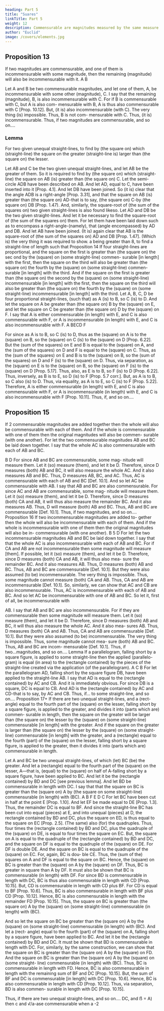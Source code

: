 ```yaml
---
heading: Part 5
title: "Suares"
linkTitle: Part 5
weight: 12
description: Commensurable are magnitudes measured by the same measure
author: "Euclid"
image: /covers/elements.jpg
---
```



## Proposition 13

If two magnitudes are commensurable, and one of them is incommensurable with some magnitude, then the remaining (magnitude) will also be incommensurable with it.
A
B

Let A and B be two commensurable magnitudes, and let one of them, A, be incommensurable with some other (magnitude), C. I say that the remaining (magnitude), B, is also incommensurable with C.
For if B is commensurable with C, but A is also com- mensurable with B, A is thus also commensurable with C [Prop. 10.12]. But, (it is) also incommensurable (with C). The very thing (is) impossible. Thus, B is not com- mensurable with C. Thus, (it is) incommensurable. Thus, if two magnitudes are commensurable, and so on....


### Lemma

For two given unequal straight-lines, to find by (the square on) which (straight-line) the square on the greater (straight-line is) larger than (the square on) the lesser. 

Let AB and C be the two given unequal straight-lines, and let AB be the greater of them. So it is required to find by (the square on) which (straight-line) the square on AB (is) greater than (the square on) C.
Let the semi-circle ADB have been described on AB. And let AD, equal to C, have been inserted into it [Prop. 4.1]. And let DB have been joined. So (it is) clear that the angle ADB is a right-angle [Prop. 3.31], and that the square on AB (is) greater than (the square on) AD-that is to say, (the square on) C-by (the square on) DB [Prop. 1.47).
And, similarly, the square-root of (the sum of the squares on) two given straight-lines is also found likeso.
Let AD and DB be the two given straight-lines. And let it be necessary to find the square-root of (the sum of the squares on) them. For let them have been laid down such as to encompass a right-angle-(namely), that (angle encompassed) by AD and DB. And let AB have been joined. (It is) again clear that AB is the square-root of (the sum of the squares on) AD and DB [Prop. 1.47]. (Which is) the very thing it was required to show.
a being greater than 8, to find a straight-line of length such that
Proposition 14
If four straight-lines are proportional, and the square on the first is greater than (the square on) the sec ond by the (square) on (some straight-line) commen- surable [in length] with the first, then the square on the third will also be greater than (the square on) the fourth by the (square) on (some straight-line) commen- surable [in length] with the third. And if the square on the first is greater than (the square on) the second by the (square) on (some straight-line) incommensurable [in length] with the first, then the square on the third will also be greater than (the square on) the fourth by the (square) on (some straight-line) incommensurable [in length] with the third.
Let A, B, C, D be four proportional straight-lines, (such that) as A (is) to B, so C (is) to D. And let the square on A be greater than (the square on) B by the (square) on E, and let the square on C be greater than (the square on) D by the (square) on F. I say that A is either commensurable (in length) with E, and C is also commensurable with F, or A is incommensurable (in length) with E, and C is also incommensurable with
F.
A BECD F

For since as A is to B, so C (is) to D, thus as the (square) on A is to the (square) on B, so the (square) on C (is) to the (square) on D [Prop. 6.22]. But the (sum of the squares) on E and B is equal to the (square) on A, and the (sum of the squares) on D and F is equal to the (square) on C. Thus, as the (sum of the squares) on E and B is to the (square) on B, so the (sum of the squares) on D and F (is) to the (square) on D. Thus, via separation, as the (square) on E is to the (square) on B, so the (square) on F (is) to the (square) on D [Prop. 5.17]. Thus, also, as E is to B, so F (is) to D [Prop. 6.22]. Thus, inversely, as B is to E, so D (is) to F [Prop. 5.7 corr.]. But, as A is to B, so C also (is) to D. Thus, via equality, as A is to E, so C (is) to F [Prop. 5.22]. Therefore, A is either commensurable (in length) with E, and C is also commensurable with F, or A is incommensurable (in length) with E, and C is also incommensurable with F [Prop. 10.11]. Thus, if, and so on....

## Proposition 15

If 2 commensurable magnitudes are added together then the whole will also be commensurable with each of them. And if the whole is commensurable with one of them then the original magnitudes will also be commen- surable (with one another).
For let the two commensurable magnitudes AB and BC be laid down together. I say that the whole AC is also commensurable with each of AB and BC.

B
D
For since AB and BC are commensurable, some mag- nitude will measure them. Let it (so) measure (them), and let it be D. Therefore, since D measures (both) AB and BC, it will also measure the whole AC. And it also measures AB and BC. Thus, D measures AB, BC, and AC. Thus, AC is commensurable with each of AB and BC [Def. 10.1].
And so let AC be commensurable with AB. I say that AB and BC are also commensurable.
For since AC and AB are commensurable, some mag- nitude will measure them. Let it (so) measure (them), and let it be D. Therefore, since D measures (both) CA and AB, it will thus also measure the remainder BC. And it also measures AB. Thus, D will measure (both) AB and BC. Thus, AB and BC are commensurable [Def. 10.1].
Thus, if two magnitudes, and so on....
Proposition 16
If two incommensurable magnitudes are added to- gether then the whole will also be incommensurable with each of them. And if the whole is incommensurable with one of them then the original magnitudes will also be in- commensurable (with one another).
B
5
D
For let the two incommensurable magnitudes AB and BC be laid down together. I say that that the whole AC is also incommensurable with each of AB and BC.
For if CA and AB are not incommensurable then some magnitude will measure [them]. If possible, let it (so) measure (them), and let it be D. Therefore, since D measures (both) CA and AB, it will thus also mea- sure the remainder BC. And it also measures AB. Thus, D measures (both) AB and BC. Thus, AB and BC are commensurable [Def. 10.1]. But they were also assumed (to be) incommensurable. The very thing is impossible. Thus, some magnitude cannot measure (both) CA and AB. Thus, CA and AB are incommensurable [Def. 10.1]. So, similarly, we can show that AC and CB are also incommensurable. Thus, AC is incommensurable with each of AB and BC.
And so let AC be incommensurable with one of AB and BC. So let it, first of all, be incommensurable with 

AB. I say that AB and BC are also incommensurable. For if they are commensurable then some magnitude will measure them. Let it (so) measure (them), and let it be D. Therefore, since D measures (both) AB and BC, it will thus also measure the whole AC. And it also mea- sures AB. Thus, D measures (both) CA and AB. Thus, CA and AB are commensurable [Def. 10.1]. But they were also assumed (to be) incommensurable. The very thing is impossible. Thus, some magnitude cannot mea- sure (both) AB and BC. Thus, AB and BC are incom- mensurable [Def. 10.1].
Thus, if two...magnitudes, and so on....
Lemma
If a parallelogram, falling short by a square figure, is applied to some straight-line then the applied (parallelo- gram) is equal (in area) to the (rectangle contained) by the pieces of the straight-line created via the application (of the parallelogram).
A
C
B
For let the parallelogram AD, falling short by the square figure DB, have been applied to the straight-line AB. I say that AD is equal to the (rectangle contained) by AC and CB.
And it is immediately obvious. For since DB is a square, DC is equal to CB. And AD is the (rectangle contained) by AC and CD-that is to say, by AC and CB.
Thus, if... to some straight-line, and so on....
Proposition 17+
If there are two unequal straight-lines, and a (rect- angle) equal to the fourth part of the (square) on the lesser, falling short by a square figure, is applied to the greater, and divides it into (parts which are) commen- surable in length, then the square on the greater will be larger than (the square on) the lesser by the (square) on (some straight-line) commensurable [in length] with the greater. And if the square on the greater is larger than (the square on) the lesser by the (square) on (some straight-line) commensurable [in length] with the greater, and a (rectangle) equal to the fourth (part) of the (square) on the lesser, falling short by a square figure, is applied to the greater, then it divides it into (parts which are) commensurable in length. 

Let A and BC be two unequal straight-lines, of which (let) BC (be) the greater. And let a (rectangle) equal to the fourth part of the (square) on the lesser, A—that is, (equal) to the (square) on half of A-falling short by a square figure, have been applied to BC. And let it be the (rectangle contained) by BD and DC [see previous lemma]. And let BD be commensurable in length with DC. I say that that the square on BC is greater than the (square on) A by (the square on some straight-line) commensurable (in length) with (BC).
A
B F
E
D C
For let BC have been cut in half at the point E [Prop. 1.10]. And let EF be made equal to DE [Prop. 1.3]. Thus, the remainder DC is equal to BF. And since the straight-line BC has been cut into equal (pieces) at E, and into unequal (pieces) at D, the rectangle contained by BD and DC, plus the square on ED, is thus equal to the square on EC [Prop. 2.5]. (The same) also (for) the quadruples. Thus, four times the (rectangle contained) by BD and DC, plus the quadruple of the (square) on DE, is equal to four times the square on EC. But, the square on A is equal to the quadruple of the (rectangle contained) by BD and DC, and the square on DF is equal to the quadruple of the (square) on DE. For DF is double DE. And the square on BC is equal to the quadruple of the (square) on EC. For, again, BC is dou- ble CE. Thus, the (sum of the) squares on A and DF is equal to the square on BC. Hence, the (square) on BC is greater than the (square) on A by the (square) on DF. Thus, BC is greater in square than A by DF. It must also be shown that BC is commensurable (in length) with DF. For since BD is commensurable in length with DC, BC is thus also commensurable in length with CD [Prop. 10.15]. But, CD is commensurable in length with CD plus BF. For CD is equal to BF [Prop. 10.6]. Thus, BC is also commensurable in length with BF plus CD [Prop. 10.12]. Hence, BC is also commensurable in length with the remainder FD [Prop. 10.15]. Thus, the square on BC is greater than (the square on) A by the (square) on (some straight-line) commensurable (in length) with (BC).

And so let the square on BC be greater than the (square on) A by the (square) on (some straight-line) commensurable (in length) with (BC). And let a (rect- angle) equal to the fourth (part) of the (square) on A, falling short by a square figure, have been applied to BC. And let it be the (rectangle contained) by BD and DC. It must be shown that BD is commensurable in length with DC.
For, similarly, by the same construction, we can show that the square on BC is greater than the (square on) A by the (square) on FD. And the square on BC is greater than the (square on) A by the (square) on (some straight- line) commensurable (in length) with (BC). Thus, BC is commensurable in length with FD. Hence, BC is also commensurable in length with the remaining sum of BF and DC [Prop. 10.15]. But, the sum of BF and DC is commensurable [in length] with DC [Prop. 10.6]. Hence, BC is also commensurable in length with CD [Prop. 10.12]. Thus, via separation, BD is also commen- surable in length with DC [Prop. 10.15].

Thus, if there are two unequal straight-lines, and so on....
DC, and ẞ = A) then c and √/a-ase commensurable when a -2


